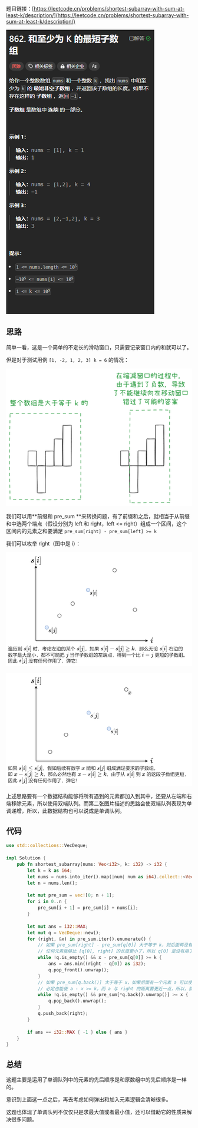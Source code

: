 题目链接：[https://leetcode.cn/problems/shortest-subarray-with-sum-at-least-k/description/](https://leetcode.cn/problems/shortest-subarray-with-sum-at-least-k/description/)

![](../../../../images/2025/1740721647079-062a09cc-0377-42fe-a838-99eb6a55c934.png)

## 思路
简单一看，这是一个简单的不定长的滑动窗口，只需要记录窗口内的和就可以了。

但是对于测试用例 `[1, -2, 1, 2, 3] k = 6` 的情况：

![](../../../../images/2025/1740723629143-f5a024f4-a6c8-458d-ada1-da4d684f2f24.png)

我们可以用**前缀和 pre_sum **来转换问题，有了前缀和之后，就相当于从前缀和中选两个端点（假设分别为 left 和 right，left <= right）组成一个区间，这个区间内的元素之和要满足 `pre_sum[right] - pre_sum[left] >= k`

 我们可以枚举 right（图中是 i）：

![](../../../../images/2025/1740738333394-42d6712e-9b8d-444c-b213-797b230804d5.png)

![](../../../../images/2025/1740738377130-276c763e-97fa-4127-a213-cbcd0e1c4496.png)

上述思路要有一个数据结构能够将所有遇到的元素都加入到其中，还要从左端和右端移除元素，所以使用双端队列。而第二张图片描述的思路会使双端队列表现为单调递增，所以，此数据结构也可以说成是单调队列。

## 代码
```rust
use std::collections::VecDeque;

impl Solution {
    pub fn shortest_subarray(nums: Vec<i32>, k: i32) -> i32 {
        let k = k as i64;
        let nums = nums.into_iter().map(|num| num as i64).collect::<Vec<_>>();
        let n = nums.len();
        
        let mut pre_sum = vec![0; n + 1];
        for i in 0..n {
            pre_sum[i + 1] = pre_sum[i] + nums[i];
        }

        let mut ans = i32::MAX;
        let mut q = VecDeque::new();
        for (right, &x) in pre_sum.iter().enumerate() {
            // 如果 pre_sum[right] - pre_sum[q[0]] 大于等于 k，则后面再没有
            // 任何元素能够比 [q[0], right] 的长度更小了，所以 q[0] 是没有用了
            while !q.is_empty() && x - pre_sum[q[0]] >= k {
                ans = ans.min((right - q[0]) as i32);
                q.pop_front().unwrap();
            }
            // 如果 pre_sum[q.back()] 大于等于 x，如果后面有一个元素 a 可以使得 a - pre_sum[q.back()] >= k，则
            // 必定也能使 a - x >= k，而 a 与 right 的距离要更近一点，所以，就没有必要再保存着 q.back() 了
            while !q.is_empty() && pre_sum[*q.back().unwrap()] >= x {
                q.pop_back().unwrap();
            }
            q.push_back(right);
        }

        if ans == i32::MAX { -1 } else { ans }
    }
}
```

## 总结
这题主要是运用了单调队列中的元素的先后顺序是和原数组中的先后顺序是一样的。

意识到上面这一点之后，再去考虑如何弹出和加入元素逻辑会清晰很多。

这题也体现了单调队列不仅仅只是求最大值或者最小值，还可以借助它的性质来解决很多问题。



